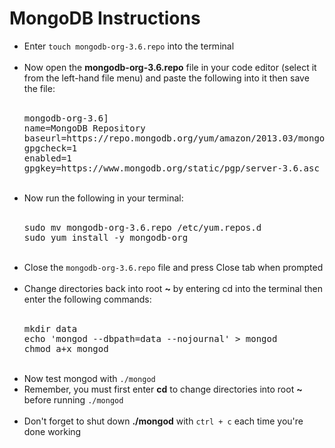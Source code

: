 <h1>MongoDB Instructions</h1>
<ul>
<li>Enter <code>touch mongodb-org-3.6.repo</code> into the terminal</li>
<br>
<li>Now open the <strong>mongodb-org-3.6.repo</strong> file in your code editor (select it from the left-hand file menu) and paste the following into it then save the file:</li>
<br>  
<pre>
mongodb-org-3.6]
name=MongoDB Repository
baseurl=https://repo.mongodb.org/yum/amazon/2013.03/mongodb-org/3.6/x86_64/
gpgcheck=1
enabled=1
gpgkey=https://www.mongodb.org/static/pgp/server-3.6.asc
</pre>
<br>
<li>Now run the following in your terminal:</li>
<br>
<pre>sudo mv mongodb-org-3.6.repo /etc/yum.repos.d
sudo yum install -y mongodb-org</pre>
<br>
<li>Close the <code>mongodb-org-3.6.repo</code> file and press Close tab when prompted</li>
<br>
<li>Change directories back into root <strong>~</strong> by entering cd into the terminal then enter the following commands:</li>
<br>
<pre>mkdir data
echo 'mongod --dbpath=data --nojournal' > mongod
chmod a+x mongod</pre>
<br>
<li>Now test mongod with <code>./mongod</code>
<br>
<li>Remember, you must first enter <strong>cd</strong> to change directories into root <strong>~</strong> before running <code>./mongod</code></li>
<br>
<li>Don't forget to shut down <strong>./mongod</strong> with <code>ctrl + c</code> each time you're done working</li>
</ul>
